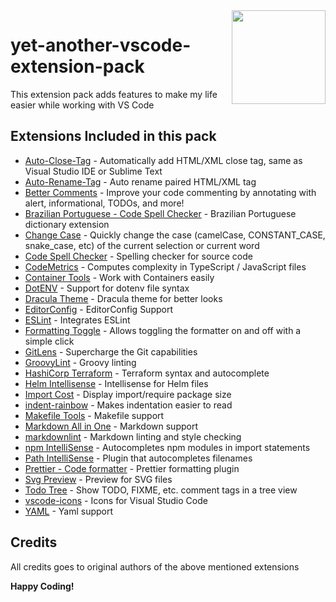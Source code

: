 <img src="https://github.com/yetanothercode/yet-another/blob/master/packages/vscode-extension-pack/icons/512.png" width="150px" align="right"/>

# yet-another-vscode-extension-pack

This extension pack adds features to make my life easier while working with VS Code

## Extensions Included in this pack

- [Auto-Close-Tag](https://marketplace.visualstudio.com/items?itemName=formulahendry.auto-close-tag) -
  Automatically add HTML/XML close tag, same as Visual Studio IDE or Sublime Text
- [Auto-Rename-Tag](https://marketplace.visualstudio.com/items?itemName=formulahendry.auto-rename-tag) -
  Auto rename paired HTML/XML tag
- [Better Comments](https://marketplace.visualstudio.com/items?itemName=aaron-bond.better-comments) -
  Improve your code commenting by annotating with alert, informational, TODOs, and more!
- [Brazilian Portuguese - Code Spell Checker](https://marketplace.visualstudio.com/items?itemName=streetsidesoftware.code-spell-checker-portuguese-brazilian) -
  Brazilian Portuguese dictionary extension
- [Change Case](https://marketplace.visualstudio.com/items?itemName=wmaurer.change-case) -
  Quickly change the case (camelCase, CONSTANT_CASE, snake_case, etc) of the current selection or current word
- [Code Spell Checker](https://marketplace.visualstudio.com/items?itemName=streetsidesoftware.code-spell-checker) -
  Spelling checker for source code
- [CodeMetrics](https://marketplace.visualstudio.com/items?itemName=kisstkondoros.vscode-codemetrics) -
  Computes complexity in TypeScript / JavaScript files
- [Container Tools](https://marketplace.visualstudio.com/items?itemName=ms-azuretools.vscode-containers) -
  Work with Containers easily
- [DotENV](https://marketplace.visualstudio.com/items?itemName=mikestead.dotenv) -
  Support for dotenv file syntax
- [Dracula Theme](https://marketplace.visualstudio.com/items?itemName=dracula-theme.theme-dracula) -
  Dracula theme for better looks
- [EditorConfig](https://marketplace.visualstudio.com/items?itemName=EditorConfig.EditorConfig) -
  EditorConfig Support
- [ESLint](https://marketplace.visualstudio.com/items?itemName=dbaeumer.vscode-eslint) -
  Integrates ESLint
- [Formatting Toggle](https://marketplace.visualstudio.com/items?itemName=tombonnike.vscode-status-bar-format-toggle) -
  Allows toggling the formatter on and off with a simple click
- [GitLens](https://marketplace.visualstudio.com/items?itemName=eamodio.gitlens) -
  Supercharge the Git capabilities
- [GroovyLint](https://marketplace.visualstudio.com/items?itemName=NicolasVuillamy.vscode-groovy-lint) -
  Groovy linting
- [HashiCorp Terraform](https://marketplace.visualstudio.com/items?itemName=HashiCorp.terraform) -
  Terraform syntax and autocomplete
- [Helm Intellisense](https://marketplace.visualstudio.com/items?itemName=Tim-Koehler.helm-intellisense) -
  Intellisense for Helm files
- [Import Cost](https://marketplace.visualstudio.com/items?itemName=wix.vscode-import-cost) -
  Display import/require package size
- [indent-rainbow](https://marketplace.visualstudio.com/items?itemName=oderwat.indent-rainbow) -
  Makes indentation easier to read
- [Makefile Tools](https://marketplace.visualstudio.com/items?itemName=ms-vscode.makefile-tools) -
  Makefile support
- [Markdown All in One](https://marketplace.visualstudio.com/items?itemName=yzhang.markdown-all-in-one) -
  Markdown support
- [markdownlint](https://marketplace.visualstudio.com/items?itemName=DavidAnson.vscode-markdownlint) -
  Markdown linting and style checking
- [npm IntelliSense](https://marketplace.visualstudio.com/items?itemName=christian-kohler.npm-intellisense) -
  Autocompletes npm modules in import statements
- [Path IntelliSense](https://marketplace.visualstudio.com/items?itemName=christian-kohler.path-intellisense) -
  Plugin that autocompletes filenames
- [Prettier - Code formatter](https://marketplace.visualstudio.com/items?itemName=esbenp.prettier-vscode) -
  Prettier formatting plugin
- [Svg Preview](https://marketplace.visualstudio.com/items?itemName=SimonSiefke.svg-preview) -
  Preview for SVG files
- [Todo Tree](https://marketplace.visualstudio.com/items?itemName=Gruntfuggly.todo-tree) -
  Show TODO, FIXME, etc. comment tags in a tree view
- [vscode-icons](https://marketplace.visualstudio.com/items?itemName=vscode-icons-team.vscode-icons) -
  Icons for Visual Studio Code
- [YAML](https://marketplace.visualstudio.com/items?itemName=redhat.vscode-yaml) -
  Yaml support

## Credits

All credits goes to original authors of the above mentioned extensions

**Happy Coding!**
